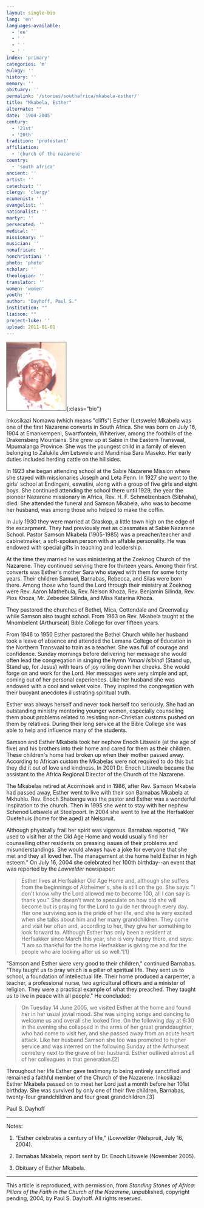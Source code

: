 ```yaml
---
layout: single-bio
lang: 'en'
languages-available:
  - 'en'
  - ' '
  - ' '
  - ' '
index: 'primary'
categories: 'm'
eulogy: ''
history: ''
memory: ''
obituary: ''
permalink: '/stories/southafrica/mkabela-esther/'
title: "Mkabela, Esther"
alternate: ""
date: '1904-2005'
century:
  - '21st'
  - '20th'
tradition: 'protestant'
affiliation:
  - 'church of the nazarene'
country:
  - 'south africa'
ancient: ''
artist: ''
catechist: ''
clergy: 'clergy'
ecumenist: ''
evangelist: ''
nationalist: ''
martyr: ''
persecuted: ''
medical: ''
missionary: ''
musician: ''
nonafrican: ''
nonchristian: ''
photo: 'photo'
scholar: ''
theologian: ''
translator: ''
women: 'women'
youth: ''
author: "Dayhoff, Paul S."
institution: ""
liaison: ""
project-luke: ''
upload: 2011-01-01
---
```


![Esther Mkabela](/images/bio-pics/southafrica/mkabela-esther/mkabela_esther.jpg){:class="bio"}

Inkosikazi Nomawa (which means "cliffs") Esther (Letswele) Mkabela was one of the first Nazarene converts in South Africa.  She was born on July 16, 1904 at Emankempeni, Swartfontein, Whiteriver, among the foothills of the Drakensberg Mountains. She grew up at Sabie in the Eastern Transvaal, Mpumalanga Province. She was the youngest child in a family of eleven belonging to Zalukile Jim Letswele and Mandinisa Sara Maseko.  Her early duties included herding cattle on the hillsides.

In 1923 she began attending school at the Sabie Nazarene Mission where she stayed with missionaries Joseph and Leta Penn. In 1927 she went to the girls' school at Endingeni, eswatini, along with a group of five  girls  and eight boys. She continued attending the school there until 1929, the year the pioneer Nazarene missionary in Africa, Rev. H. F. Schmelzenbach (Sibhaha), died.  She attended the funeral and Samson Mkabela, who was to become her husband, was among those who helped to make the coffin.

In July 1930 they were married at Graskop, a little town high on the edge of the escarpment. They had previously met as classmates at Sabie Nazarene School. Pastor Samson Mkabela (1905-1985) was a preacher/teacher and cabinetmaker, a soft-spoken person with an affable personality.  He was endowed with special gifts in teaching and leadership.

At the time they married he was ministering at the Zoeknog Church of the Nazarene.  They continued serving there for thirteen years.  Among their first converts was Esther's mother Sara who stayed with them for some forty years.  Their children Samuel, Barnabas, Rebecca, and Silas were born there.  Among those who found the Lord through their ministry at Zoeknog were Rev. Aaron Mathebula, Rev. Nelson Khoza, Rev. Benjamin Silinda, Rev. Pios Khoza, Mr. Zebedee Silinda, and Miss Katarina Khoza.

They pastored the churches of Bethel, Mica, Cottondale  and Greenvalley while Samson also taught school.  From 1963 on Rev. Mkabela taught at the Mnombelent (Arthurseat) Bible College for over fifteen years.

From 1946 to 1950 Esther pastored  the Bethel Church while her husband took a leave of absence and attended the Lemana College of Education in the Northern Transvaal to train as a teacher.  She was full of courage and confidence. Sunday mornings before delivering her message she would often lead the congregation in singing the hymn *Yimani Isibindi* (Stand up, Stand up, for Jesus) with tears of joy rolling down her cheeks. She would forge on and work for the Lord.  Her messages were very simple and apt, coming out of her personal experiences.  Like her husband she was endowed with a cool and velvet voice.  They inspired the congregation with their buoyant anecdotes illustrating spiritual truth.

Esther was always herself and never took herself too seriously.  She had an outstanding ministry mentoring younger women, especially counseling them about problems related to resisting non-Christian customs pushed on them by relatives. During their long service at the Bible College she was able to help and influence many of the students.

Samson and Esther Mkabela took her nephew Enoch Litswele (at the age of five) and his brothers into their home and cared for them as their children. These children's home had broken up when their mother passed away. According to African custom the Mkabelas were not required to do this but they did it out of love and kindness.  In 2001 Dr. Enoch Litswele became the assistant to the Africa Regional Director of the Church of the Nazarene.

The Mkabelas retired at Acornhoek and in 1986, after Rev. Samson Mkabela had passed away, Esther went to live with their son Barnabas Mkabela at Mkhuhlu.  Rev. Enoch Shabangu was the pastor and Esther was a wonderful inspiration to the church. Then in 1995 she went to stay with her nephew Schenod Letswele at Steelpoort.  In 2004 she went to live at the Herfsakker Ouetehuis (home for the aged) at Nelspruit.

Although physically frail her spirit was vigorous.  Barnabas reported, "We used to visit her at the Old Age Home and would usually find her counselling other residents on pressing issues of their problems and misunderstandings.  She would always have a joke for everyone that she met and they all loved her.  The management at the home held Esther in high esteem."  On July 16, 2004 she celebrated her 100th birthday--an event that was reported by the *Lowvelder* newspaper:

> Esther lives at Herfsakker Old Age Home and, although she suffers from the beginnings of Alzheimer's, she is still on the go.  She says: "I don't know why the Lord allowed me to become 100, all I can say is thank you."  She doesn't want to speculate on how old she will become but is praying for the Lord to guide her through every day.  Her one surviving son is the pride of her life, and she is very excited when she talks about him and her many grandchildren.  They come and visit her often and, according to her, they give her something to look forward to.  Although Esther has only been a resident at Herfsakker since March this year, she is very happy there, and says:  "I am so thankful for the home Herfsakker is giving me and for the people who are looking after us so well."[1]

"Samson and Esther were very good to their children," continued Barnabas. "They taught us to pray which is a  pillar of spiritual life.  They sent us to school, a foundation of intellectual life.  Their home produced a carpenter, a teacher, a professional nurse, two agricultural officers and a minister of religion.  They were a practical example of what they preached.  They taught us to live in peace with all  people." He concluded:

> On Tuesday 14 June 2005, we visited Esther at the home and found her in her usual jovial mood.  She was singing songs and dancing to welcome us and overall she looked fine.  On the following day at 6:30 in the evening she collapsed in the arms of her great granddaughter, who had come to visit her, and she passed away from an acute heart attack.  Like her husband Samson she too was promoted to higher service and was interred on the following Sunday at the Arthurseat cemetery next to the grave of her husband.  Esther outlived almost all of her colleagues in that generation.[2]

Throughout her life Esther gave testimony to being entirely sanctified and remained a faithful member of the Church of the Nazarene. Inkosikazi Esther Mkabela passed on to meet her Lord just a month before her 101st birthday.  She was survived by only one of their five children, Barnabas, twenty-four grandchildren and four great grandchildren.[3]

Paul S. Dayhoff

---

Notes:

1. "Esther celebrates a century of life," (*Lowvelder* (Nelspruit, July 16, 2004).

2. Barnabas Mkabela,  report sent by Dr. Enoch Litswele (November 2005).

3. Obituary of Esther Mkabela.

---

This article is reproduced, with permission, from *Standing Stones of Africa: Pillars of the Faith in the Church of the Nazarene*, unpublished, copyright pending, 2004, by Paul S. Dayhoff.  All rights reserved.
